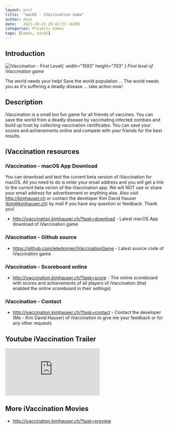 ```yaml
---
layout: post
title:  "macOS - iVaccination Game"
author: dave
date:   2021-10-23 20:42:33 +0200
categories: Projects Games
tags: [Games, macOS]
---
```


## Introduction
![iVaccination - First Level](../../assets/img/projects/ivaccination/firstlevel_resized_transparent.png){: width="1593" height="703" }
_First level of iVaccination game_

The world needs your help! Save the world population ...
The world needs you as it's suffering a deadly disease ... take action now!

## Description
iVaccination is a small but fun game for all friends of vaccines. You can save the world from a deadly disease by vaccinating infected zombies and build up trust by collecting vaccination certificates. You can save your scores and achievements online and compete with your friends for the best results.

## iVaccination resources
### iVaccination - macOS App Download
You can download and test the current beta version of iVaccination for macOS. All you need to do is enter your email address and you will get a link to the current beta verion of the iVaccination app.
We will NOT use or share your email address for advertisement or anything else.
Also visit <http://kimhauser.ch> or contact the developer Kim David Hauser (<kim@kimhauser.ch>) by mail if you have any question or feedback. Thank you!
- <http://ivaccination.kimhauser.ch/?task=download> - Latest macOS App download of iVaccination game

### iVaccination - Github source
- <https://github.com/jetedonner/iVaccinationGame> - Latest source code of iVaccination game

### iVaccination - Scoreboard online
- <http://ivaccination.kimhauser.ch/?task=score> - The online scoreboard with scores and achievements of all players of iVaccination (that enabled the online scoreboard in their settings)

### iVaccination - Contact
- <http://ivaccination.kimhauser.ch/?task=contact> - Contact the developer (Me - Kim David Hauser) of iVaccination to give me your feedback or for any other requests


## Youtube iVaccination Trailer
<div class="container-responsive-iframe">
  <iframe class="responsive-iframe" src="https://www.youtube.com/embed/sWwcMc0H-MU" title="Youtube iVaccination Trailer" frameborder="0" allow="accelerometer; autoplay; clipboard-write; encrypted-media; gyroscope; picture-in-picture" allowfullscreen></iframe>
</div>

## More iVaccination Movies
- <http://ivaccination.kimhauser.ch/?task=preview>

<!--
## Source code download
- <https://github.com/jetedonner/PlayerStartPlugin> - Plugin Source
- <https://github.com/jetedonner/UE4_PlayerStartDemo> - Demo Source (UE4)
- <https://github.com/jetedonner/UE5_PlayerStartDemo> - Demo Source (UE5)


`YEAR-MONTH-DAY-title.MARKUP`

Where `YEAR` is a four-digit number, `MONTH` and `DAY` are both two-digit numbers, and `MARKUP` is the file extension representing the format used in the file. After that, include the necessary front matter. Take a look at the source for this post to get an idea about how it works.

Jekyll also offers powerful support for code snippets:

{% highlight ruby %}
def print_hi(name)
  puts "Hi, #{name}"
end
print_hi('Tom')
#=> prints 'Hi, Tom' to STDOUT.
{% endhighlight %}

Check out the [Jekyll docs][jekyll-docs] for more info on how to get the most out of Jekyll. File all bugs/feature requests at [Jekyll’s GitHub repo][jekyll-gh]. If you have questions, you can ask them on [Jekyll Talk][jekyll-talk].

[jekyll-docs]: https://jekyllrb.com/docs/home
[jekyll-gh]:   https://github.com/jekyll/jekyll
[jekyll-talk]: https://talk.jekyllrb.com/
-->
